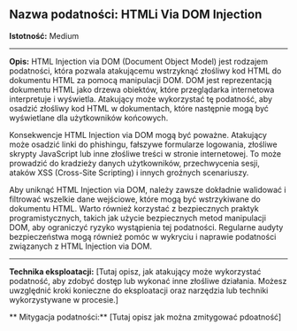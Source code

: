 ## Nazwa podatności: HTMLi Via DOM Injection

**Istotność:** Medium

---

**Opis:**
HTML Injection via DOM (Document Object Model) jest rodzajem podatności, która pozwala atakującemu wstrzyknąć złośliwy kod HTML do dokumentu HTML za pomocą manipulacji DOM. DOM jest reprezentacją dokumentu HTML jako drzewa obiektów, które przeglądarka internetowa interpretuje i wyświetla. Atakujący może wykorzystać tę podatność, aby osadzić złośliwy kod HTML w dokumentach, które następnie mogą być wyświetlane dla użytkowników końcowych.

Konsekwencje HTML Injection via DOM mogą być poważne. Atakujący może osadzić linki do phishingu, fałszywe formularze logowania, złośliwe skrypty JavaScript lub inne złośliwe treści w stronie internetowej. To może prowadzić do kradzieży danych użytkowników, przechwycenia sesji, ataków XSS (Cross-Site Scripting) i innych groźnych scenariuszy.

Aby uniknąć HTML Injection via DOM, należy zawsze dokładnie walidować i filtrować wszelkie dane wejściowe, które mogą być wstrzykiwane do dokumentu HTML. Warto również korzystać z bezpiecznych praktyk programistycznych, takich jak użycie bezpiecznych metod manipulacji DOM, aby ograniczyć ryzyko wystąpienia tej podatności. Regularne audyty bezpieczeństwa mogą również pomóc w wykryciu i naprawie podatności związanych z HTML Injection via DOM.

---

**Technika eksploatacji:**
[Tutaj opisz, jak atakujący może wykorzystać podatność, aby zdobyć dostęp lub wykonać inne złośliwe działania. Możesz uwzględnić kroki konieczne do eksploatacji oraz narzędzia lub techniki wykorzystywane w procesie.]

** Mitygacja podatności:**
[Tutaj opisz jak można zmitygować pdoatność]
